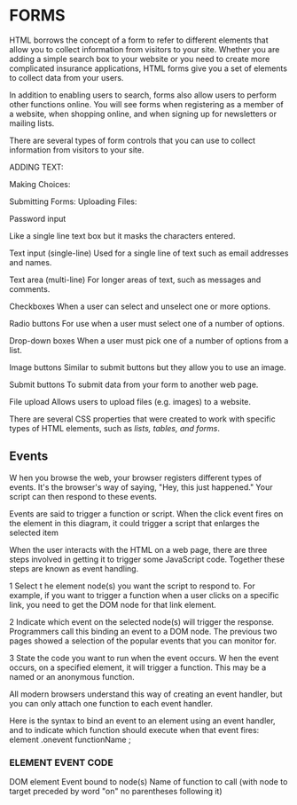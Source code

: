 # FORMS #

HTML borrows the concept of a form to refer to different
elements that allow you to collect information from visitors to
your site.
Whether you are adding a simple search box to your website or
you need to create more complicated insurance applications,
HTML forms give you a set of elements to collect data from
your users.

In addition to enabling users to
search, forms also allow users
to perform other functions
online. You will see forms
when registering as a member
of a website, when shopping
online, and when signing up for
newsletters or mailing lists.

There are several types of form controls that
you can use to collect information from visitors
to your site.

ADDING TEXT:

Making Choices:

Submitting Forms: Uploading Files:

Password input

Like a single line text box but it
masks the characters entered.

Text input (single-line)
Used for a single line of text such
as email addresses and names.

Text area (multi-line)
For longer areas of text, such as
messages and comments.

Checkboxes
When a user can select and
unselect one or more options.

Radio buttons
For use when a user must select
one of a number of options.

Drop-down boxes
When a user must pick one of a
number of options from a list.

Image buttons
Similar to submit buttons but
they allow you to use an image.

Submit buttons
To submit data from your form
to another web page.

File upload
Allows users to upload files
(e.g. images) to a website.

There are several CSS properties that
were created to work with specific types
of HTML elements, such as _lists, tables,
and forms_.

## Events ##

W hen you browse the web, your browser registers different
types of events. It's the browser's way of saying, "Hey, this
just happened." Your script can then respond to these events. 

Events are said to trigger a function or script. When the click event
fires on the element in this diagram, it could trigger a script that enlarges
the selected item

When the user interacts with the HTML on a web page, there are three
steps involved in getting it to trigger some JavaScript code.
Together these steps are known as event handling. 

1
Select t he element
node(s) you want the
script to respond to.
For example, if you want to
trigger a function when a user
clicks on a specific link, you need
to get the DOM node for that
link element. 

2
Indicate which event on
the selected node(s) will
trigger the response.
Programmers call this binding an
event to a DOM node.
The previous two pages showed
a selection of the popular events
that you can monitor for. 

3
State the code you want
to run when the event
occurs.
W hen the event occurs, on a
specified element, it will trigger
a function. This may be a named
or an anonymous function. 

All modern browsers understand this way of creating an event handler,
but you can only attach one function to each event handler. 

Here is the syntax to bind an event to an element using an event handler,
and to indicate which function should execute when that event fires:
element .onevent functionName ;

### ELEMENT EVENT CODE ###

DOM element Event bound to node(s) Name of function to call (with
node to target preceded by word "on" no parentheses following it)